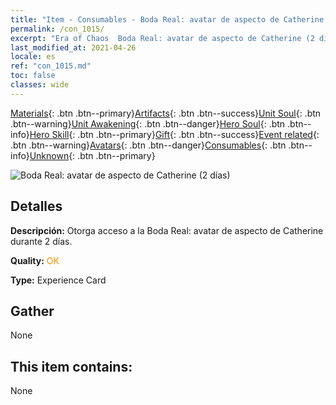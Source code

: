 ```yaml
---
title: "Item - Consumables - Boda Real: avatar de aspecto de Catherine (2 días)"
permalink: /con_1015/
excerpt: "Era of Chaos  Boda Real: avatar de aspecto de Catherine (2 días)"
last_modified_at: 2021-04-26
locale: es
ref: "con_1015.md"
toc: false
classes: wide
---
```

 [Materials](/ItemsES/){: .btn .btn--primary}[Artifacts](/ItemsES/Artifacts/){: .btn .btn--success}[Unit Soul](/ItemsES/UnitSoul/){: .btn .btn--warning}[Unit Awakening](/ItemsES/UnitAwakening/){: .btn .btn--danger}[Hero Soul](/ItemsES/HeroSoul/){: .btn .btn--info}[Hero Skill](/ItemsES/HeroSkill/){: .btn .btn--primary}[Gift](/ItemsES/Gift/){: .btn .btn--success}[Event related](/ItemsES/Events/){: .btn .btn--warning}[Avatars](/ItemsES/Avatars/){: .btn .btn--danger}[Consumables](/ItemsES/Consumables/){: .btn .btn--info}[Unknown](/ItemsES/Unknown/){: .btn .btn--primary}

 ![Boda Real: avatar de aspecto de Catherine (2 días)](/images/h/h_Catherine4.jpg)

## Detalles
 **Descripción:** Otorga acceso a la Boda Real: avatar de aspecto de Catherine durante 2 días.

 **Quality:** <span style="color: #FF8C00">OK</span>

 **Type:** Experience Card

## Gather

  None

## This item contains:

  None

